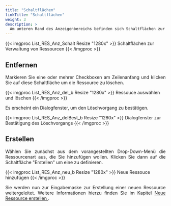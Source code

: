 ```yaml
---
title: "Schaltflächen"
linkTitle: "Schaltflächen"
weight: 3
description: >
  Am unteren Rand des Anzeigenbereichs befinden sich Schaltflächen zur Verwaltung der Ressourcen.
---
```

{{< imgproc List_RES_Anz_Schalt Resize "1280x" >}}
Schaltflächen zur Verwaltung von Ressourcen
{{< /imgproc >}}

## Entfernen
<p style="text-align: justify"> Markieren Sie eine oder mehrer Checkboxen am Zeilenanfang und klicken Sie auf diese Schaltfläche um die Ressource zu löschen. </p>

{{< imgproc List_RES_Anz_del_b Resize "1280x" >}}
Ressouce auswählen und löschen
{{< /imgproc >}}

Es erscheint ein Dialogfenster, um den Löschvorgang zu bestätigen.

{{< imgproc List_RES_Anz_delBest_b Resize "1280x" >}}
Dialogfenster zur Bestätigung des Löschvorgangs
{{< /imgproc >}}

## Erstellen
<p style="text-align: justify"> Wählen Sie zunächst aus dem vorangestellten Drop-Down-Menü die Ressourcenart aus, die Sie hinzufügen wollen. Klicken Sie dann auf die Schaltfläche "Erstellen" um eine zu definieren. </p>

{{< imgproc List_RES_Anz_neu_b Resize "1280x" >}}
Neue Ressouce hinzufügen
{{< /imgproc >}}

<p style="text-align: justify"> Sie werden nun zur Eingabemaske zur Erstellung einer neuen Ressource weitergeleitet. Weitere Informationen hierzu finden Sie im Kapitel <a href="/Einstellungen/Ressourcen/#RessourcenNeuErstellen/"> Neue Ressource erstellen </a>. </p>
